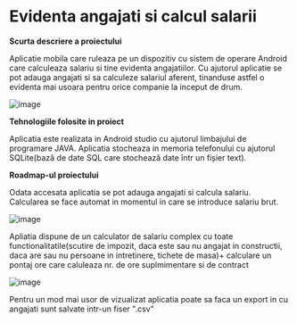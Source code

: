# Evidenta angajati si calcul salarii
**Scurta descriere a proiectului**

  Aplicatie mobila care ruleaza pe un dispozitiv cu sistem de operare Android care calculeaza salariu si tine evidenta angajatiilor. Cu ajutorul aplicatie se pot adauga angajati si sa calculeze salariul aferent, tinanduse astfel o evidenta mai usoara pentru orice companie la inceput de drum.
  
 ![image](https://user-images.githubusercontent.com/87603679/151360097-4ed19e9e-7557-438d-896b-82344bc212fc.png)

 
 **Tehnologiile folosite in proiect**
 
 Aplicatia este realizata in Android studio cu ajutorul limbajului de programare JAVA. Aplicatia stocheaza in memoria telefonului cu ajutorul SQLite(bază de date SQL care stochează date într un fișier text).

**Roadmap-ul proiectului**

Odata accesata aplicatia se pot adauga angajati si calcula salariu. Calcularea se face automat in momentul in care se introduce salariu brut. 

![image](https://user-images.githubusercontent.com/87603679/151360596-27beea97-9790-4cc2-9032-1bb5d8db5db6.png)

Apliatia dispune de un calculator de salariu complex cu toate functionalitatile(scutire de impozit, daca este sau nu angajat in constructii, daca are sau nu persoane in intretinere, tichete de masa)+ calculare un pontaj ore care caluleaza nr. de ore suplmimentare si de contract

![image](https://user-images.githubusercontent.com/87603679/151361683-c37ff602-5e4b-4720-953c-a0c7f34f7de6.png)

Pentru un mod mai usor de vizualizat aplicatia poate sa faca un export in  cu angajati sunt salvate intr-un fiser ".csv"


